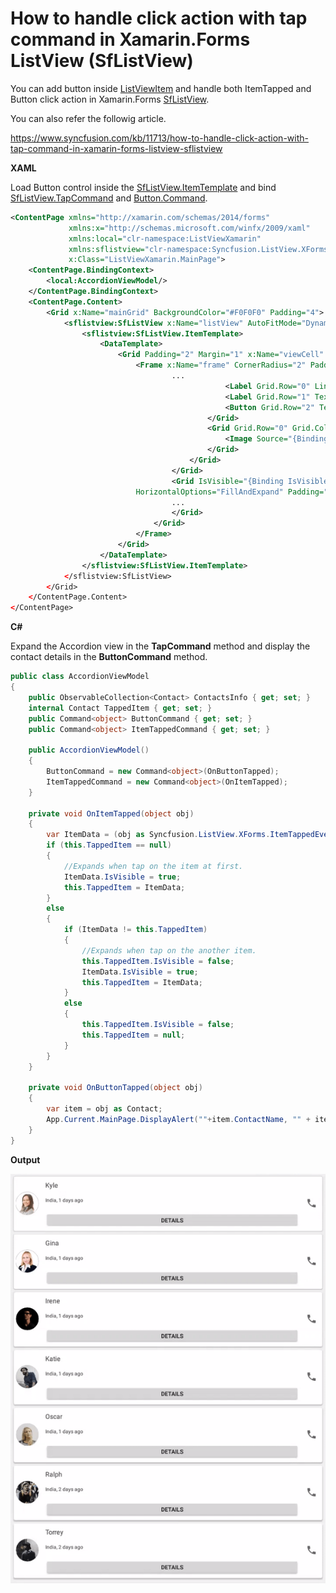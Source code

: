 # How to handle click action with tap command in Xamarin.Forms ListView (SfListView)

You can add button inside [ListViewItem](https://help.syncfusion.com/cr/cref_files/xamarin/Syncfusion.SfListView.XForms~Syncfusion.ListView.XForms.ListViewItem.html) and handle both ItemTapped and Button click action in Xamarin.Forms [SfListView](https://help.syncfusion.com/xamarin/listview/overview).

You can also refer the followig article.

https://www.syncfusion.com/kb/11713/how-to-handle-click-action-with-tap-command-in-xamarin-forms-listview-sflistview

**XAML**

Load Button control inside the [SfListView.ItemTemplate](https://help.syncfusion.com/cr/cref_files/xamarin/Syncfusion.SfListView.XForms~Syncfusion.ListView.XForms.SfListView~ItemTemplate.html) and bind [SfListView.TapCommand](https://help.syncfusion.com/cr/cref_files/xamarin/Syncfusion.SfListView.XForms~Syncfusion.ListView.XForms.SfListView~TapCommand.html) and [Button.Command](https://docs.microsoft.com/en-us/xamarin/xamarin-forms/user-interface/button#using-the-command-interface).

``` xml
<ContentPage xmlns="http://xamarin.com/schemas/2014/forms"
             xmlns:x="http://schemas.microsoft.com/winfx/2009/xaml"
             xmlns:local="clr-namespace:ListViewXamarin"
             xmlns:sflistview="clr-namespace:Syncfusion.ListView.XForms;assembly=Syncfusion.SfListView.XForms"
             x:Class="ListViewXamarin.MainPage">
    <ContentPage.BindingContext>
        <local:AccordionViewModel/>
    </ContentPage.BindingContext>
    <ContentPage.Content>
        <Grid x:Name="mainGrid" BackgroundColor="#F0F0F0" Padding="4">
            <sflistview:SfListView x:Name="listView" AutoFitMode="DynamicHeight" ItemsSource="{Binding ContactsInfo}" SelectionMode ="None" TapCommand="{Binding ItemTappedCommand}" IsScrollBarVisible="False">
                <sflistview:SfListView.ItemTemplate>
                    <DataTemplate>
                        <Grid Padding="2" Margin="1" x:Name="viewCell" BackgroundColor="#F0F0F0" >
                            <Frame x:Name="frame" CornerRadius="2" Padding="1" Margin="1" OutlineColor="White">
                                    ...
                                                <Label Grid.Row="0" LineBreakMode="NoWrap" TextColor="#474747" Text="{Binding ContactName}" FontSize="16"/>
                                                <Label Grid.Row="1" TextColor="#474747" LineBreakMode="NoWrap" Text="{Binding CallTime}" FontSize="12"/>
                                                <Button Grid.Row="2" Text="Details" x:Name="button" Command="{Binding Source={x:Reference listView}, Path=BindingContext.ButtonCommand}" CommandParameter="{Binding .}"/>
                                            </Grid>
                                            <Grid Grid.Row="0" Grid.Column="2" HorizontalOptions="Center" VerticalOptions="Center">
                                                <Image Source="{Binding PhoneImage}" Opacity="0.60" HeightRequest="20" WidthRequest="20" HorizontalOptions="Center" VerticalOptions="Center" />
                                            </Grid>
                                        </Grid>
                                    </Grid>
                                    <Grid IsVisible="{Binding IsVisible, Mode=TwoWay}" ColumnSpacing="0" RowSpacing="0" Grid.Row="1" BackgroundColor="White"
                            HorizontalOptions="FillAndExpand" Padding="5" VerticalOptions="FillAndExpand">
                                    ...
                                    </Grid>
                                </Grid>
                            </Frame>
                        </Grid>
                    </DataTemplate>
                </sflistview:SfListView.ItemTemplate>
            </sflistview:SfListView>
        </Grid>
    </ContentPage.Content>
</ContentPage>
```

**C#**

Expand the Accordion view in the **TapCommand** method and display the contact details in the **ButtonCommand** method.
``` c#
public class AccordionViewModel
{
    public ObservableCollection<Contact> ContactsInfo { get; set; }
    internal Contact TappedItem { get; set; }
    public Command<object> ButtonCommand { get; set; }
    public Command<object> ItemTappedCommand { get; set; }

    public AccordionViewModel()
    {
        ButtonCommand = new Command<object>(OnButtonTapped);
        ItemTappedCommand = new Command<object>(OnItemTapped);
    }

    private void OnItemTapped(object obj)
    {
        var ItemData = (obj as Syncfusion.ListView.XForms.ItemTappedEventArgs).ItemData as Contact;
        if (this.TappedItem == null)
        {
            //Expands when tap on the item at first.
            ItemData.IsVisible = true;
            this.TappedItem = ItemData;
        }
        else
        {
            if (ItemData != this.TappedItem)
            {
                //Expands when tap on the another item.
                this.TappedItem.IsVisible = false;
                ItemData.IsVisible = true;
                this.TappedItem = ItemData;
            }
            else
            {
                this.TappedItem.IsVisible = false;
                this.TappedItem = null;
            }
        }
    }

    private void OnButtonTapped(object obj)
    {
        var item = obj as Contact;
        App.Current.MainPage.DisplayAlert(""+item.ContactName, "" + item.CallTime, "Ok");
    }
}
```

**Output**

![AccordionListView](https://github.com/SyncfusionExamples/tap-command-button-click-handling-listview-xamarin/blob/master/ScreenShot/AccordionListView.gif)


